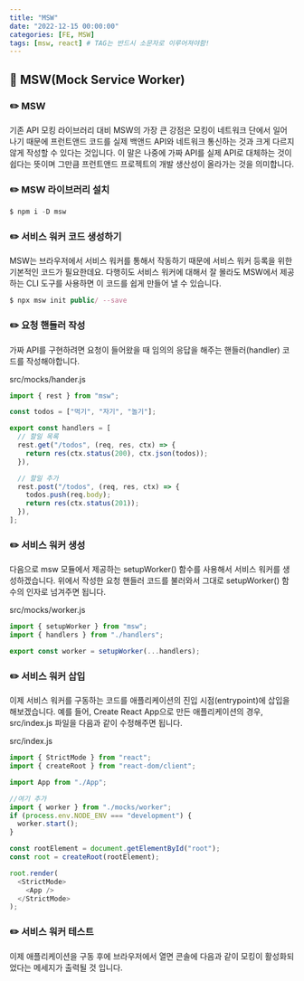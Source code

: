 ```yaml
---
title: "MSW"
date: "2022-12-15 00:00:00"
categories: [FE, MSW]
tags: [msw, react] # TAG는 반드시 소문자로 이루어져야함!
---
```


## 📌 MSW(Mock Service Worker)

### ✏️ MSW

기존 API 모킹 라이브러리 대비 MSW의 가장 큰 강점은 모킹이 네트워크 단에서 일어나기 때문에 프런트앤드 코드를 실제 백앤드 API와 네트워크 통신하는 것과 크게 다르지 않게 작성할 수 있다는 것입니다. 이 말은 나중에 가짜 API를 실제 API로 대체하는 것이 쉽다는 뜻이며 그만큼 프런트앤드 프로젝트의 개발 생산성이 올라가는 것을 의미합니다.

### ✏️ MSW 라이브러리 설치

```javascript
$ npm i -D msw
```

### ✏️ 서비스 워커 코드 생성하기

MSW는 브라우저에서 서비스 워커를 통해서 작동하기 때문에 서비스 워커 등록을 위한 기본적인 코드가 필요한데요. 다행히도 서비스 워커에 대해서 잘 몰라도 MSW에서 제공하는 CLI 도구를 사용하면 이 코드를 쉽게 만들어 낼 수 있습니다.

```javascript
$ npx msw init public/ --save
```

### ✏️ 요청 핸들러 작성

가짜 API를 구현하려면 요청이 들어왔을 때 임의의 응답을 해주는 핸들러(handler) 코드를 작성해야합니다.

src/mocks/hander.js

```javascript
import { rest } from "msw";

const todos = ["먹기", "자기", "놀기"];

export const handlers = [
  // 할일 목록
  rest.get("/todos", (req, res, ctx) => {
    return res(ctx.status(200), ctx.json(todos));
  }),

  // 할일 추가
  rest.post("/todos", (req, res, ctx) => {
    todos.push(req.body);
    return res(ctx.status(201));
  }),
];
```

### ✏️ 서비스 워커 생성

다음으로 msw 모듈에서 제공하는 setupWorker() 함수를 사용해서 서비스 워커를 생성하겠습니다. 위에서 작성한 요청 핸들러 코드를 불러와서 그대로 setupWorker() 함수의 인자로 넘겨주면 됩니다.

src/mocks/worker.js

```javascript
import { setupWorker } from "msw";
import { handlers } from "./handlers";

export const worker = setupWorker(...handlers);
```

### ✏️ 서비스 워커 삽입

이제 서비스 워커를 구동하는 코드를 애플리케이션의 진입 시점(entrypoint)에 삽입을 해보겠습니다. 예를 들어, Create React App으로 만든 애플리케이션의 경우, src/index.js 파일을 다음과 같이 수정해주면 됩니다.

src/index.js

```javascript
import { StrictMode } from "react";
import { createRoot } from "react-dom/client";

import App from "./App";

//여기 추가
import { worker } from "./mocks/worker";
if (process.env.NODE_ENV === "development") {
  worker.start();
}

const rootElement = document.getElementById("root");
const root = createRoot(rootElement);

root.render(
  <StrictMode>
    <App />
  </StrictMode>
);
```

### ✏️ 서비스 워커 테스트

이제 애플리케이션을 구동 후에 브라우저에서 열면 콘솔에 다음과 같이 모킹이 활성화되었다는 메세지가 출력될 것 입니다.
